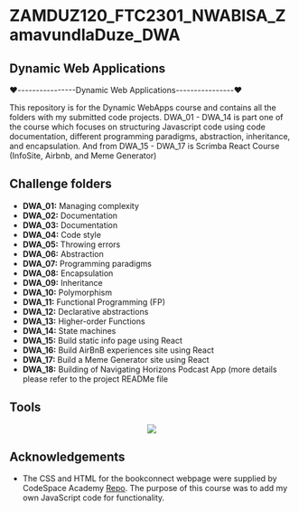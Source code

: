 # ZAMDUZ120_FTC2301_NWABISA_ZamavundlaDuze_DWA

## Dynamic Web Applications

❤️----------------Dynamic Web Applications----------------❤️

This repository is for the Dynamic WebApps course and contains all the folders with my submitted code projects.
DWA_01 - DWA_14 is part one of the course which focuses on structuring Javascript code using code documentation, different programming paradigms, abstraction, inheritance, and encapsulation.
And from DWA_15 - DWA_17 is Scrimba React Course (InfoSite, Airbnb, and Meme Generator)

## Challenge folders

- **DWA_01:** Managing complexity
- **DWA_02:** Documentation
- **DWA_03:** Documentation
- **DWA_04:** Code style
- **DWA_05:** Throwing errors
- **DWA_06:** Abstraction
- **DWA_07:** Programming paradigms
- **DWA_08:** Encapsulation
- **DWA_09:** Inheritance
- **DWA_10:** Polymorphism
- **DWA_11:** Functional Programming (FP)
- **DWA_12:** Declarative abstractions
- **DWA_13:** Higher-order Functions
- **DWA_14:** State machines
- **DWA_15:** Build static info page using React
- **DWA_16:** Build AirBnB experiences site using React
- **DWA_17:** Build a Meme Generator site using React
- **DWA_18:** Building of  Navigating Horizons Podcast App (more details please refer to the project READMe file

## Tools

<p align="center">
  <a href="https://skillicons.dev">
    <img src="https://skillicons.dev/icons?i=gherkin,lit,redux,react" />
  </a>
</p>

## Acknowledgements

- The CSS and HTML for the bookconnect webpage were supplied by CodeSpace Academy [Repo](https://github.com/CodeSpace-Academy/book-connect.git). The purpose of this course was to add my own JavaScript code for functionality.
